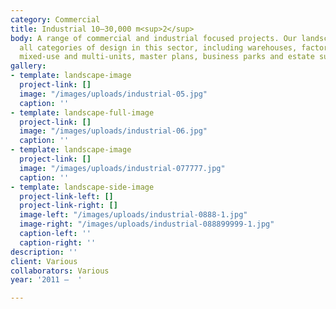 ```yaml
---
category: Commercial
title: Industrial 10–30,000 m<sup>2</sup>
body: A range of commercial and industrial focused projects. Our landscape work spans
  all categories of design in this sector, including warehouses, factories, offices,
  mixed-use and multi-units, master plans, business parks and estate subdivisions.
gallery:
- template: landscape-image
  project-link: []
  image: "/images/uploads/industrial-05.jpg"
  caption: ''
- template: landscape-full-image
  project-link: []
  image: "/images/uploads/industrial-06.jpg"
  caption: ''
- template: landscape-image
  project-link: []
  image: "/images/uploads/industrial-077777.jpg"
  caption: ''
- template: landscape-side-image
  project-link-left: []
  project-link-right: []
  image-left: "/images/uploads/industrial-0888-1.jpg"
  image-right: "/images/uploads/industrial-088899999-1.jpg"
  caption-left: ''
  caption-right: ''
description: ''
client: Various
collaborators: Various
year: '2011 —  '

---
```

